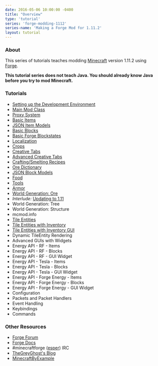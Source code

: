 ```yaml
---
date: 2016-05-06 10:00:00 -0400
title: "Overview"
type: 'tutorial'
series: 'forge-modding-1112'
series-name: 'Making a Forge Mod for 1.11.2'
layout: tutorial
---
```


### About
This series of tutorials teaches modding [Minecraft](https://minecraft.net) version 1.11.2 using [Forge](http://minecraftforge.net).

**This tutorial series does not teach Java. You should already know Java before you try to mod Minecraft.**

### Tutorials
- [Setting up the Development Environment](/tutorials/forge-modding-1112/workspace-setup/)
- [Main Mod Class](/tutorials/forge-modding-1112/main-mod-class/)
- [Proxy System](/tutorials/forge-modding-1112/proxy-system/)
- [Basic Items](/tutorials/forge-modding-1112/basic-items/)
- [JSON Item Models](/tutorials/forge-modding-1112/json-item-models/)
- [Basic Blocks](/tutorials/forge-modding-1112/basic-blocks/)
- [Basic Forge Blockstates](/tutorials/forge-modding-1112/basic-forge-blockstates/)
- [Localization](/tutorials/forge-modding-1112/localization/)
- [Crops](/tutorials/forge-modding-1112/crops/)
- [Creative Tabs](/tutorials/forge-modding-1112/creative-tabs/)
- [Advanced Creative Tabs](/tutorials/forge-modding-1112/advanced-creative-tabs/)
- [Crafting/Smelting Recipes](/tutorials/forge-modding-1112/crafting-smelting-recipes/)
- [Ore Dictionary](/tutorials/forge-modding-1112/ore-dictionary/)
- [JSON Block Models](/tutorials/forge-modding-1112/json-block-models/)
- [Food](/tutorials/forge-modding-1112/food/)
- [Tools](/tutorials/forge-modding-1112/tools/)
- [Armor](/tutorials/forge-modding-1112/armor/)
- [World Generation: Ore](/tutorials/forge-modding-1112/world-generation-ore/)
- _Interlude:_ [Updating to 1.11](/tutorials/forge-modding-1112/updating-to-1112/)
- World Generation: Tree
- World Generation: Structure
- mcmod.info
- [Tile Entities](/tutorials/forge-modding-1112/tile-entities/)
- [Tile Entities with Inventory](/tutorials/forge-modding-1112/tile-entities-inventory/)
- [Tile Entities with Inventory GUI](/tutorials/forge-modding-1112/tile-entities-inventory-gui/)
- Dynamic TileEntity Rendering
- Advanced GUIs with Widgets
- Energy API - RF - Items
- Energy API - RF - Blocks
- Energy API - RF - GUI Widget
- Energy API - Tesla - Items
- Energy API - Tesla - Blocks
- Energy API - Tesla - GUI Widget
- Energy API - Forge Energy - Items
- Energy API - Forge Energy - Blocks
- Energy API - Forge Energy - GUI Widget
- Configuration
- Packets and Packet Handlers
- Event Handling
- Keybindings
- Commands

### Other Resources
- [Forge Forum](http://minecraftforge.net/)
- [Forge Docs](https://mcforge.readthedocs.io/en/latest/)
- #minecraftforge ([esper](https://esper.net)) IRC
- [TheGreyGhost's Blog](http://greyminecraftcoder.blogspot.com.au/p/list-of-topics.html)
- [MinecraftByExample](https://github.com/TheGreyGhost/MinecraftByExample)
